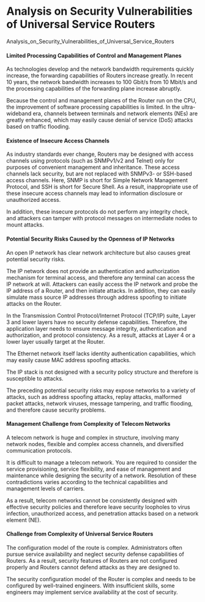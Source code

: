 Analysis on Security Vulnerabilities of Universal Service Routers
=================================================================

Analysis_on_Security_Vulnerabilities_of_Universal_Service_Routers

#### Limited Processing Capabilities of Control and Management Planes

As technologies develop and the network bandwidth requirements quickly increase, the forwarding capabilities of Routers increase greatly. In recent 10 years, the network bandwidth increases to 100 Gbit/s from 10 Mbit/s and the processing capabilities of the forwarding plane increase abruptly.

Because the control and management planes of the Router run on the CPU, the improvement of software processing capabilities is limited. In the ultra-wideband era, channels between terminals and network elements (NEs) are greatly enhanced, which may easily cause denial of service (DoS) attacks based on traffic flooding.


#### Existence of Insecure Access Channels

As industry standards ever change, Routers may be designed with access channels using protocols (such as SNMPv1/v2 and Telnet) only for purposes of convenient management and inheritance. These access channels lack security, but are not replaced with SNMPv3- or SSH-based access channels. Here, SNMP is short for Simple Network Management Protocol, and SSH is short for Secure Shell. As a result, inappropriate use of these insecure access channels may lead to information disclosure or unauthorized access.

In addition, these insecure protocols do not perform any integrity check, and attackers can tamper with protocol messages on intermediate nodes to mount attacks.


#### Potential Security Risks Caused by the Openness of IP Networks

An open IP network has clear network architecture but also causes great potential security risks.

The IP network does not provide an authentication and authorization mechanism for terminal access, and therefore any terminal can access the IP network at will. Attackers can easily access the IP network and probe the IP address of a Router, and then initiate attacks. In addition, they can easily simulate mass source IP addresses through address spoofing to initiate attacks on the Router.

In the Transmission Control Protocol/Internet Protocol (TCP/IP) suite, Layer 3 and lower layers have no security defense capabilities. Therefore, the application layer needs to ensure message integrity, authentication and authorization, and protocol consistency. As a result, attacks at Layer 4 or a lower layer usually target at the Router.

The Ethernet network itself lacks identity authentication capabilities, which may easily cause MAC address spoofing attacks.

The IP stack is not designed with a security policy structure and therefore is susceptible to attacks.

The preceding potential security risks may expose networks to a variety of attacks, such as address spoofing attacks, replay attacks, malformed packet attacks, network viruses, message tampering, and traffic flooding, and therefore cause security problems.


#### Management Challenge from Complexity of Telecom Networks

A telecom network is huge and complex in structure, involving many network nodes, flexible and complex access channels, and diversified communication protocols.

It is difficult to manage a telecom network. You are required to consider the service provisioning, service flexibility, and ease of management and maintenance while designing the security of a network. Resolution of these contradictions varies according to the technical capabilities and management levels of carriers.

As a result, telecom networks cannot be consistently designed with effective security policies and therefore leave security loopholes to virus infection, unauthorized access, and penetration attacks based on a network element (NE).


#### Challenge from Complexity of Universal Service Routers

The configuration model of the route is complex. Administrators often pursue service availability and neglect security defense capabilities of Routers. As a result, security features of Routers are not configured properly and Routers cannot defend attacks as they are designed to.

The security configuration model of the Router is complex and needs to be configured by well-trained engineers. With insufficient skills, some engineers may implement service availability at the cost of security.